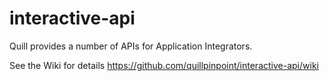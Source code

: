 # interactive-api

Quill provides a number of APIs for Application Integrators. 

See the Wiki for details https://github.com/quillpinpoint/interactive-api/wiki
